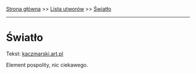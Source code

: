 [Strona główna](../index.md) >> [Lista utworów](../list.md) >> [Światło](701.md)

---

# Światło

Tekst: [kaczmarski.art.pl](https://www.kaczmarski.art.pl/tworczosc/wiersze/swiatlo/)

Element pospolity, nic ciekawego.